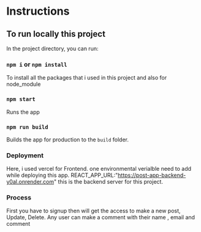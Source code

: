 # Instructions

## To run locally this project

In the project directory, you can run:

### `npm i` or `npm install`

To install all the packages that i used in this project and also for node_module 

### `npm start`

Runs the app

### `npm run build`

Builds the app for production to the `build` folder.

### Deployment

Here, i used vercel for Frontend. one environmental verialble need to add while deploying this app.
REACT_APP_URL:"https://post-app-backend-y0al.onrender.com" 
this is the backend server for this project.

### Process

First you have to signup then will get the access to make a new post, Update, Delete.
Any user can make a comment with their name , email and comment
